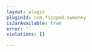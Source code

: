 ```yaml
---
layout: plugin
pluginId: com.fizzpod.sweeney
isJarAvailable: true
error: ''
violations: []

---
```

